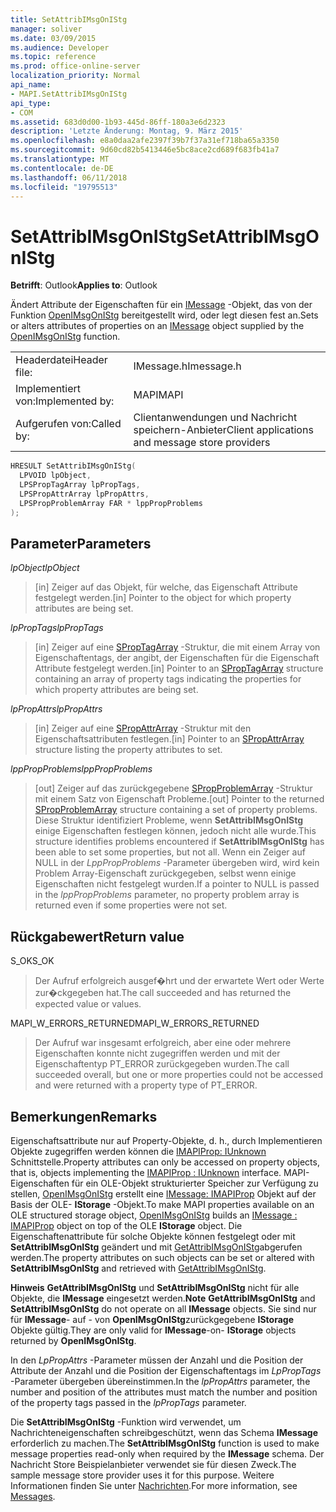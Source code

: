 ```yaml
---
title: SetAttribIMsgOnIStg
manager: soliver
ms.date: 03/09/2015
ms.audience: Developer
ms.topic: reference
ms.prod: office-online-server
localization_priority: Normal
api_name:
- MAPI.SetAttribIMsgOnIStg
api_type:
- COM
ms.assetid: 683d0d00-1b93-445d-86ff-180a3e6d2323
description: 'Letzte Änderung: Montag, 9. März 2015'
ms.openlocfilehash: e8a0daa2afe2397f39b7f37a31ef718ba65a3350
ms.sourcegitcommit: 9d60cd82b5413446e5bc8ace2cd689f683fb41a7
ms.translationtype: MT
ms.contentlocale: de-DE
ms.lasthandoff: 06/11/2018
ms.locfileid: "19795513"
---
```

# <a name="setattribimsgonistg"></a><span data-ttu-id="96ce2-103">SetAttribIMsgOnIStg</span><span class="sxs-lookup"><span data-stu-id="96ce2-103">SetAttribIMsgOnIStg</span></span>

  
  
<span data-ttu-id="96ce2-104">**Betrifft**: Outlook</span><span class="sxs-lookup"><span data-stu-id="96ce2-104">**Applies to**: Outlook</span></span> 
  
<span data-ttu-id="96ce2-105">Ändert Attribute der Eigenschaften für ein [IMessage](imessageimapiprop.md) -Objekt, das von der Funktion [OpenIMsgOnIStg](openimsgonistg.md) bereitgestellt wird, oder legt diesen fest an.</span><span class="sxs-lookup"><span data-stu-id="96ce2-105">Sets or alters attributes of properties on an [IMessage](imessageimapiprop.md) object supplied by the [OpenIMsgOnIStg](openimsgonistg.md) function.</span></span> 
  
|||
|:-----|:-----|
|<span data-ttu-id="96ce2-106">Headerdatei</span><span class="sxs-lookup"><span data-stu-id="96ce2-106">Header file:</span></span>  <br/> |<span data-ttu-id="96ce2-107">IMessage.h</span><span class="sxs-lookup"><span data-stu-id="96ce2-107">Imessage.h</span></span>  <br/> |
|<span data-ttu-id="96ce2-108">Implementiert von:</span><span class="sxs-lookup"><span data-stu-id="96ce2-108">Implemented by:</span></span>  <br/> |<span data-ttu-id="96ce2-109">MAPI</span><span class="sxs-lookup"><span data-stu-id="96ce2-109">MAPI</span></span>  <br/> |
|<span data-ttu-id="96ce2-110">Aufgerufen von:</span><span class="sxs-lookup"><span data-stu-id="96ce2-110">Called by:</span></span>  <br/> |<span data-ttu-id="96ce2-111">Clientanwendungen und Nachricht speichern-Anbieter</span><span class="sxs-lookup"><span data-stu-id="96ce2-111">Client applications and message store providers</span></span>  <br/> |
   
```cpp
HRESULT SetAttribIMsgOnIStg(
  LPVOID lpObject,
  LPSPropTagArray lpPropTags,
  LPSPropAttrArray lpPropAttrs,
  LPSPropProblemArray FAR * lppPropProblems
);
```

## <a name="parameters"></a><span data-ttu-id="96ce2-112">Parameter</span><span class="sxs-lookup"><span data-stu-id="96ce2-112">Parameters</span></span>

 <span data-ttu-id="96ce2-113">_lpObject_</span><span class="sxs-lookup"><span data-stu-id="96ce2-113">_lpObject_</span></span>
  
> <span data-ttu-id="96ce2-114">[in] Zeiger auf das Objekt, für welche, das Eigenschaft Attribute festgelegt werden.</span><span class="sxs-lookup"><span data-stu-id="96ce2-114">[in] Pointer to the object for which property attributes are being set.</span></span> 
    
 <span data-ttu-id="96ce2-115">_lpPropTags_</span><span class="sxs-lookup"><span data-stu-id="96ce2-115">_lpPropTags_</span></span>
  
> <span data-ttu-id="96ce2-116">[in] Zeiger auf eine [SPropTagArray](sproptagarray.md) -Struktur, die mit einem Array von Eigenschaftentags, der angibt, der Eigenschaften für die Eigenschaft Attribute festgelegt werden.</span><span class="sxs-lookup"><span data-stu-id="96ce2-116">[in] Pointer to an [SPropTagArray](sproptagarray.md) structure containing an array of property tags indicating the properties for which property attributes are being set.</span></span> 
    
 <span data-ttu-id="96ce2-117">_lpPropAttrs_</span><span class="sxs-lookup"><span data-stu-id="96ce2-117">_lpPropAttrs_</span></span>
  
> <span data-ttu-id="96ce2-118">[in] Zeiger auf eine [SPropAttrArray](spropattrarray.md) -Struktur mit den Eigenschaftsattributen festlegen.</span><span class="sxs-lookup"><span data-stu-id="96ce2-118">[in] Pointer to an [SPropAttrArray](spropattrarray.md) structure listing the property attributes to set.</span></span> 
    
 <span data-ttu-id="96ce2-119">_lppPropProblems_</span><span class="sxs-lookup"><span data-stu-id="96ce2-119">_lppPropProblems_</span></span>
  
> <span data-ttu-id="96ce2-120">[out] Zeiger auf das zurückgegebene [SPropProblemArray](spropproblemarray.md) -Struktur mit einem Satz von Eigenschaft Probleme.</span><span class="sxs-lookup"><span data-stu-id="96ce2-120">[out] Pointer to the returned [SPropProblemArray](spropproblemarray.md) structure containing a set of property problems.</span></span> <span data-ttu-id="96ce2-121">Diese Struktur identifiziert Probleme, wenn **SetAttribIMsgOnIStg** einige Eigenschaften festlegen können, jedoch nicht alle wurde.</span><span class="sxs-lookup"><span data-stu-id="96ce2-121">This structure identifies problems encountered if **SetAttribIMsgOnIStg** has been able to set some properties, but not all.</span></span> <span data-ttu-id="96ce2-122">Wenn ein Zeiger auf NULL in der _LppPropProblems_ -Parameter übergeben wird, wird kein Problem Array-Eigenschaft zurückgegeben, selbst wenn einige Eigenschaften nicht festgelegt wurden.</span><span class="sxs-lookup"><span data-stu-id="96ce2-122">If a pointer to NULL is passed in the  _lppPropProblems_ parameter, no property problem array is returned even if some properties were not set.</span></span> 
    
## <a name="return-value"></a><span data-ttu-id="96ce2-123">Rückgabewert</span><span class="sxs-lookup"><span data-stu-id="96ce2-123">Return value</span></span>

<span data-ttu-id="96ce2-124">S_OK</span><span class="sxs-lookup"><span data-stu-id="96ce2-124">S_OK</span></span> 
  
> <span data-ttu-id="96ce2-125">Der Aufruf erfolgreich ausgef�hrt und der erwartete Wert oder Werte zur�ckgegeben hat.</span><span class="sxs-lookup"><span data-stu-id="96ce2-125">The call succeeded and has returned the expected value or values.</span></span>
    
<span data-ttu-id="96ce2-126">MAPI_W_ERRORS_RETURNED</span><span class="sxs-lookup"><span data-stu-id="96ce2-126">MAPI_W_ERRORS_RETURNED</span></span> 
  
> <span data-ttu-id="96ce2-127">Der Aufruf war insgesamt erfolgreich, aber eine oder mehrere Eigenschaften konnte nicht zugegriffen werden und mit der Eigenschaftentyp PT_ERROR zurückgegeben wurden.</span><span class="sxs-lookup"><span data-stu-id="96ce2-127">The call succeeded overall, but one or more properties could not be accessed and were returned with a property type of PT_ERROR.</span></span>
    
## <a name="remarks"></a><span data-ttu-id="96ce2-128">Bemerkungen</span><span class="sxs-lookup"><span data-stu-id="96ce2-128">Remarks</span></span>

<span data-ttu-id="96ce2-129">Eigenschaftsattribute nur auf Property-Objekte, d. h., durch Implementieren Objekte zugegriffen werden können die [IMAPIProp: IUnknown](imapipropiunknown.md) Schnittstelle.</span><span class="sxs-lookup"><span data-stu-id="96ce2-129">Property attributes can only be accessed on property objects, that is, objects implementing the [IMAPIProp : IUnknown](imapipropiunknown.md) interface.</span></span> <span data-ttu-id="96ce2-130">MAPI-Eigenschaften für ein OLE-Objekt strukturierter Speicher zur Verfügung zu stellen, [OpenIMsgOnIStg](openimsgonistg.md) erstellt eine [IMessage: IMAPIProp](imessageimapiprop.md) Objekt auf der Basis der OLE- **IStorage** -Objekt.</span><span class="sxs-lookup"><span data-stu-id="96ce2-130">To make MAPI properties available on an OLE structured storage object, [OpenIMsgOnIStg](openimsgonistg.md) builds an [IMessage : IMAPIProp](imessageimapiprop.md) object on top of the OLE **IStorage** object.</span></span> <span data-ttu-id="96ce2-131">Die Eigenschaftenattribute für solche Objekte können festgelegt oder mit **SetAttribIMsgOnIStg** geändert und mit [GetAttribIMsgOnIStg](getattribimsgonistg.md)abgerufen werden.</span><span class="sxs-lookup"><span data-stu-id="96ce2-131">The property attributes on such objects can be set or altered with **SetAttribIMsgOnIStg** and retrieved with [GetAttribIMsgOnIStg](getattribimsgonistg.md).</span></span> 
  
 <span data-ttu-id="96ce2-132">**Hinweis** **GetAttribIMsgOnIStg** und **SetAttribIMsgOnIStg** nicht für alle Objekte, die **IMessage** eingesetzt werden.</span><span class="sxs-lookup"><span data-stu-id="96ce2-132">**Note** **GetAttribIMsgOnIStg** and **SetAttribIMsgOnIStg** do not operate on all **IMessage** objects.</span></span> <span data-ttu-id="96ce2-133">Sie sind nur für **IMessage**- auf - von **OpenIMsgOnIStg**zurückgegebene **IStorage** Objekte gültig.</span><span class="sxs-lookup"><span data-stu-id="96ce2-133">They are only valid for **IMessage**-on- **IStorage** objects returned by **OpenIMsgOnIStg**.</span></span> 
  
<span data-ttu-id="96ce2-134">In den _LpPropAttrs_ -Parameter müssen der Anzahl und die Position der Attribute der Anzahl und die Position der Eigenschaftentags im _LpPropTags_ -Parameter übergeben übereinstimmen.</span><span class="sxs-lookup"><span data-stu-id="96ce2-134">In the  _lpPropAttrs_ parameter, the number and position of the attributes must match the number and position of the property tags passed in the  _lpPropTags_ parameter.</span></span> 
  
<span data-ttu-id="96ce2-135">Die **SetAttribIMsgOnIStg** -Funktion wird verwendet, um Nachrichteneigenschaften schreibgeschützt, wenn das Schema **IMessage** erforderlich zu machen.</span><span class="sxs-lookup"><span data-stu-id="96ce2-135">The **SetAttribIMsgOnIStg** function is used to make message properties read-only when required by the **IMessage** schema.</span></span> <span data-ttu-id="96ce2-136">Der Nachricht Store Beispielanbieter verwendet sie für diesen Zweck.</span><span class="sxs-lookup"><span data-stu-id="96ce2-136">The sample message store provider uses it for this purpose.</span></span> <span data-ttu-id="96ce2-137">Weitere Informationen finden Sie unter [Nachrichten](mapi-messages.md).</span><span class="sxs-lookup"><span data-stu-id="96ce2-137">For more information, see [Messages](mapi-messages.md).</span></span> 
  


